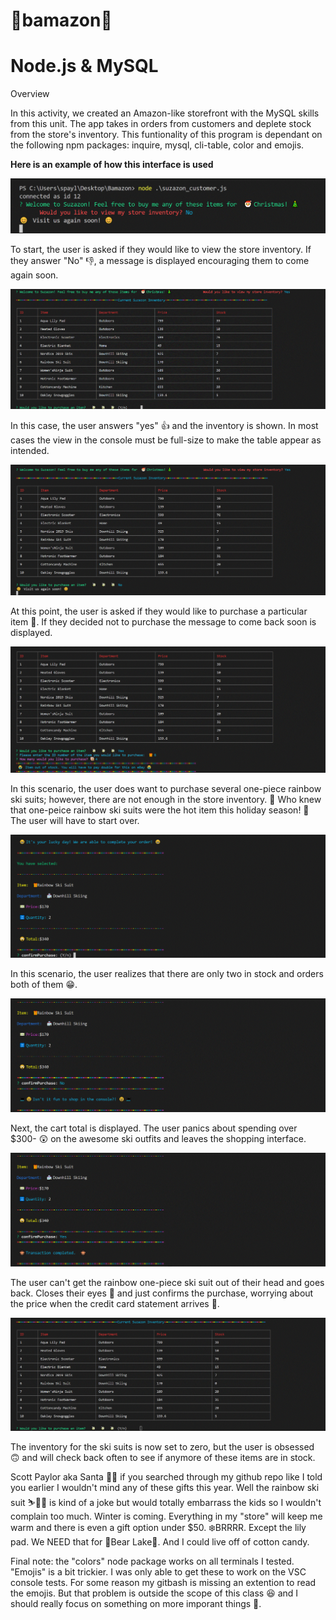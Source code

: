 # 🛒bamazon🛒

# Node.js & MySQL

Overview

In this activity, we created an Amazon-like storefront with the MySQL skills from this unit. The app takes in orders from customers and deplete stock from the store's inventory.  This funtionality of this program is dependant on the following npm packages: inquire, mysql, cli-table, color and emojis.

**Here is an example of how this interface is used**

<img src="images/Capture1.GIF">

To start, the user is asked if they would like to view the store inventory.  If they answer "No" 👎, a message is displayed encouraging them to come again soon.

<img src="images/Capture2.GIF">

In this case, the user answers "yes" 👍 and the inventory is shown.  In most cases the view in the console must be full-size to make the table appear as intended.

<img src="images/Capture3.GIF">

At this point, the user is asked if they would like to purchase a particular item 🛒.  If they decided not to purchase the message to come back soon is displayed.

<img src="images/Capture4.GIF">

In this scenario, the user does want to purchase several one-piece rainbow ski suits; however, there are not enough in the store inventory. 😬 Who knew that one-peice rainbow ski suits were the hot item this holiday season! 🤷  The user will have to start over.

<img src="images/Capture5.GIF">

In this scenario, the user realizes that there are only two in stock and orders both of them 😁.

<img src="images/Capture6.GIF">

Next, the cart total is displayed.  The user panics about spending over $300- 😲 on the awesome ski outfits and leaves the shopping interface.

<img src="images/Capture7.GIF">

The user can't get the rainbow one-piece ski suit out of their head and goes back.  Closes their eyes 🙈 and just confirms the purchase, worrying about the price when the credit card statement arrives 🤑.

<img src="images/Capture8.GIF">

The inventory for the ski suits is now set to zero, but the user is obsessed 🙃 and will check back often to see if anymore of these items are in stock.  

Scott Paylor aka Santa 🎅🏻 if you searched through my github repo like I told you earlier I wouldn't mind any of these gifts this year.  Well the rainbow ski suit ⛷️🦄🌈 is kind of a joke but would totally embarrass the kids so I wouldn't complain too much. Winter is coming.  Everything in my "store" will keep me warm and there is even a gift option under $50.  ❄️BRRRR.  Except the lily pad.  We NEED that for 🐻Bear Lake🚤.  And I could live off of cotton candy.

Final note: the "colors" node package works on all terminals I tested.  "Emojis" is a bit trickier.  I was only able to get these to work on the VSC console tests.  For some reason my gitbash is missing an extention to read the emojis.  But that problem is outside the scope of this class 😆 and I should really focus on something on more imporant things 🤣.
